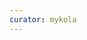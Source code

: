 ```yaml
---
curator: mykola
---
```


<!--
### Research

### Ecosystem

### Grants

### Releases

### Podcasts

### Governments

### Other
-->

